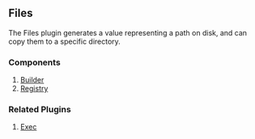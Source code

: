 ## Files

The Files plugin generates a value representing a path on disk, and can copy
them to a specific directory.

### Components

1. [Builder](/waypoint/integrations/hashicorp/files/latest/components/builder/files-builder)
2. [Registry](/waypoint/integrations/hashicorp/files/latest/components/registry/files-registry)

### Related Plugins

1. [Exec](/waypoint/integrations/hashicorp/exec)
